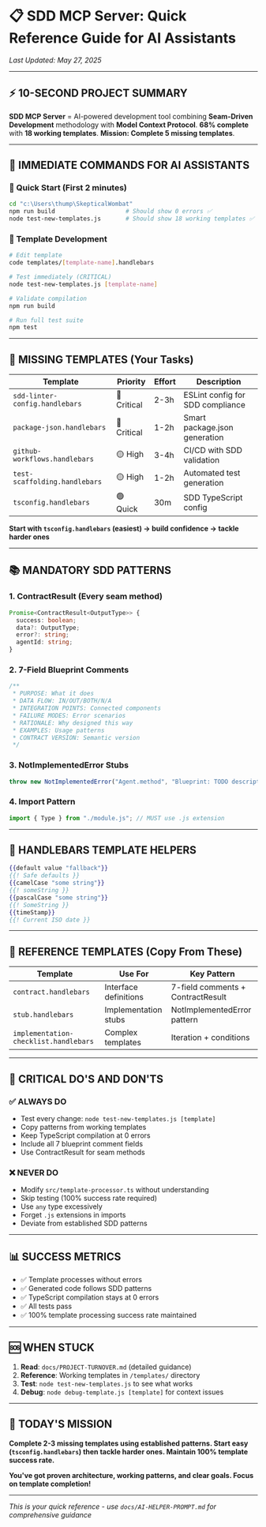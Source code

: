 # 📋 SDD MCP Server: Quick Reference Guide for AI Assistants

_Last Updated: May 27, 2025_

---

## ⚡ **10-SECOND PROJECT SUMMARY**

**SDD MCP Server** = AI-powered development tool combining **Seam-Driven Development** methodology with **Model Context Protocol**. **68% complete** with **18 working templates**. **Mission: Complete 5 missing templates**.

---

## 🎯 **IMMEDIATE COMMANDS FOR AI ASSISTANTS**

### **🚀 Quick Start (First 2 minutes)**

```bash
cd "c:\Users\thump\SkepticalWombat"
npm run build                    # Should show 0 errors ✅
node test-new-templates.js       # Should show 18 working templates ✅
```

### **📝 Template Development**

```bash
# Edit template
code templates/[template-name].handlebars

# Test immediately (CRITICAL)
node test-new-templates.js [template-name]

# Validate compilation
npm run build

# Run full test suite
npm test
```

---

## 🎯 **MISSING TEMPLATES (Your Tasks)**

| Template                       | Priority    | Effort | Description                      |
| ------------------------------ | ----------- | ------ | -------------------------------- |
| `sdd-linter-config.handlebars` | 🔴 Critical | 2-3h   | ESLint config for SDD compliance |
| `package-json.handlebars`      | 🔴 Critical | 1-2h   | Smart package.json generation    |
| `github-workflows.handlebars`  | 🟡 High     | 3-4h   | CI/CD with SDD validation        |
| `test-scaffolding.handlebars`  | 🟡 High     | 1-2h   | Automated test generation        |
| `tsconfig.handlebars`          | 🟢 Quick    | 30m    | SDD TypeScript config            |

**Start with `tsconfig.handlebars` (easiest) → build confidence → tackle harder ones**

---

## 📚 **MANDATORY SDD PATTERNS**

### **1. ContractResult<T> (Every seam method)**

```typescript
Promise<ContractResult<OutputType>> {
  success: boolean;
  data?: OutputType;
  error?: string;
  agentId: string;
}
```

### **2. 7-Field Blueprint Comments**

```typescript
/**
 * PURPOSE: What it does
 * DATA FLOW: IN/OUT/BOTH/N/A
 * INTEGRATION POINTS: Connected components
 * FAILURE MODES: Error scenarios
 * RATIONALE: Why designed this way
 * EXAMPLES: Usage patterns
 * CONTRACT VERSION: Semantic version
 */
```

### **3. NotImplementedError Stubs**

```typescript
throw new NotImplementedError("Agent.method", "Blueprint: TODO description");
```

### **4. Import Pattern**

```typescript
import { Type } from "./module.js"; // MUST use .js extension
```

---

## 🔧 **HANDLEBARS TEMPLATE HELPERS**

```handlebars
{{default value "fallback"}}
{{! Safe defaults }}
{{camelCase "some string"}}
{{! someString }}
{{pascalCase "some string"}}
{{! SomeString }}
{{timeStamp}}
{{! Current ISO date }}
```

---

## 📖 **REFERENCE TEMPLATES (Copy From These)**

| Template                              | Use For               | Key Pattern                       |
| ------------------------------------- | --------------------- | --------------------------------- |
| `contract.handlebars`                 | Interface definitions | 7-field comments + ContractResult |
| `stub.handlebars`                     | Implementation stubs  | NotImplementedError pattern       |
| `implementation-checklist.handlebars` | Complex templates     | Iteration + conditions            |

---

## 🚨 **CRITICAL DO'S AND DON'TS**

### **✅ ALWAYS DO**

- Test every change: `node test-new-templates.js [template]`
- Copy patterns from working templates
- Keep TypeScript compilation at 0 errors
- Include all 7 blueprint comment fields
- Use ContractResult<T> for seam methods

### **❌ NEVER DO**

- Modify `src/template-processor.ts` without understanding
- Skip testing (100% success rate required)
- Use `any` type excessively
- Forget `.js` extensions in imports
- Deviate from established SDD patterns

---

## 📊 **SUCCESS METRICS**

- ✅ Template processes without errors
- ✅ Generated code follows SDD patterns
- ✅ TypeScript compilation stays at 0 errors
- ✅ All tests pass
- ✅ 100% template processing success rate maintained

---

## 🆘 **WHEN STUCK**

1. **Read**: `docs/PROJECT-TURNOVER.md` (detailed guidance)
2. **Reference**: Working templates in `/templates/` directory
3. **Test**: `node test-new-templates.js` to see what works
4. **Debug**: `node debug-template.js [template]` for context issues

---

## 🎯 **TODAY'S MISSION**

**Complete 2-3 missing templates using established patterns. Start easy (`tsconfig.handlebars`) then tackle harder ones. Maintain 100% template success rate.**

**You've got proven architecture, working patterns, and clear goals. Focus on template completion!**

---

_This is your quick reference - use `docs/AI-HELPER-PROMPT.md` for comprehensive guidance_
